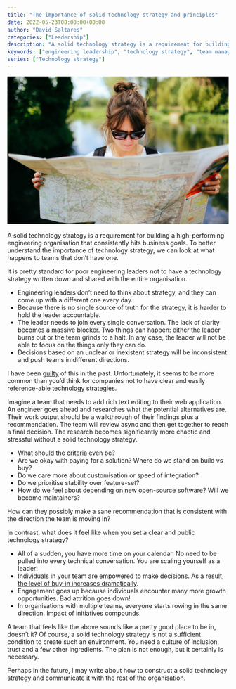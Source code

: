```yaml
---
title: "The importance of solid technology strategy and principles"
date: 2022-05-23T00:00:00+00:00
author: "David Saltares"
categories: ["Leadership"]
description: "A solid technology strategy is a requirement for building a high-performing engineering organisation that consistently hits business goals. In this article I cover what happens when teams don't have one compared to teams that do."
keywords: ["engineering leadership", "technology strategy", "team management", "technical decisions", "high performing teams"]
series: ["Technology strategy"]
---
```


![Woman looking at map](/img/woman-looking-at-map.jpg "By Nick on [Unsplash](https://unsplash.com/photos/1tpLdmxki-c)")

A solid technology strategy is a requirement for building a high-performing engineering organisation that consistently hits business goals. To better understand the importance of technology strategy, we can look at what happens to teams that don’t have one.

It is pretty standard for poor engineering leaders not to have a technology strategy written down and shared with the entire organisation. 

- Engineering leaders don’t need to think about strategy, and they can come up with a different one every day.
- Because there is no single source of truth for the strategy, it is harder to hold the leader accountable.
- The leader needs to join every single conversation. The lack of clarity becomes a massive blocker. Two things can happen: either the leader burns out or the team grinds to a halt. In any case, the leader will not be able to focus on the things only they can do.
- Decisions based on an unclear or inexistent strategy will be inconsistent and push teams in different directions.

I have been [guilty](/5-mistakes-i-have-made-as-an-engineering-leader/) of this in the past. Unfortunately, it seems to be more common than you’d think for companies not to have clear and easily reference-able technology strategies.

Imagine a team that needs to add rich text editing to their web application. An engineer goes ahead and researches what the potential alternatives are. Their work output should be a walkthrough of their findings plus a recommendation. The team will review async and then get together to reach a final decision. The research becomes significantly more chaotic and stressful without a solid technology strategy.

- What should the criteria even be?
- Are we okay with paying for a solution? Where do we stand on build vs buy?
- Do we care more about customisation or speed of integration?
- Do we prioritise stability over feature-set?
- How do we feel about depending on new open-source software? Will we become maintainers?

How can they possibly make a sane recommendation that is consistent with the direction the team is moving in?

In contrast, what does it feel like when you set a clear and public technology strategy?

- All of a sudden, you have more time on your calendar. No need to be pulled into every technical conversation. You are scaling yourself as a leader!
- Individuals in your team are empowered to make decisions. As a result, [the level of buy-in increases dramatically](https://themanagershandbook.com/working-as-a-team/decision-making#getting-buy-in).
- Engagement goes up because individuals encounter many more growth opportunities. Bad attrition goes down!
- In organisations with multiple teams, everyone starts rowing in the same direction. Impact of initiatives compounds.

A team that feels like the above sounds like a pretty good place to be in, doesn’t it? Of course, a solid technology strategy is not a sufficient condition to create such an environment. You need a culture of inclusion, trust and a few other ingredients. The plan is not enough, but it certainly is necessary.

Perhaps in the future, I may write about how to construct a solid technology strategy and communicate it with the rest of the organisation.
